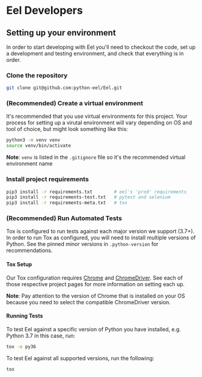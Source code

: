 # Eel Developers

## Setting up your environment

In order to start developing with Eel you'll need to checkout the code, set up a development and testing environment, and check that everything is in order.

### Clone the repository
```bash
git clone git@github.com:python-eel/Eel.git
```

### (Recommended) Create a virtual environment
It's recommended that you use virtual environments for this project. Your process for setting up a virutal environment will vary depending on OS and tool of choice, but might look something like this:

```bash
python3 -m venv venv
source venv/bin/activate
```

**Note**: `venv` is listed in the `.gitignore` file so it's the recommended virtual environment name
    

### Install project requirements

```bash
pip3 install -r requirements.txt        # eel's 'prod' requirements
pip3 install -r requirements-test.txt   # pytest and selenium
pip3 install -r requirements-meta.txt   # tox 
```

### (Recommended) Run Automated Tests
Tox is configured to run tests against each major version we support (3.7+). In order to run Tox as configured, you will need to install multiple versions of Python. See the pinned minor versions in `.python-version` for recommendations.

#### Tox Setup
Our Tox configuration requires [Chrome](https://www.google.com/chrome) and [ChromeDriver](https://chromedriver.chromium.org/home). See each of those respective project pages for more information on setting each up.

**Note**: Pay attention to the version of Chrome that is installed on your OS because you need to select the compatible ChromeDriver version.

#### Running Tests

To test Eel against a specific version of Python you have installed, e.g. Python 3.7 in this case, run:

```bash
tox -e py36
```

To test Eel against all supported versions, run the following:

```bash
tox
```
